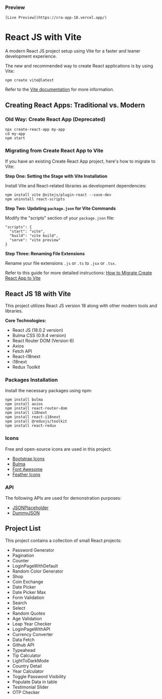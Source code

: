 
### Preview

    [Live Preview](https://cra-app-18.vercel.app/)  
	
# React JS with Vite

A modern React JS project setup using Vite for a faster and leaner development experience.

The new and recommended way to create React applications is by using Vite:

```
npm create vite@latest
```

Refer to the [Vite documentation](https://vite.dev/guide/) for more information.

## Creating React Apps: Traditional vs. Modern

### Old Way: Create React App (Deprecated)

```
npx create-react-app my-app
cd my-app
npm start
```

### Migrating from Create React App to Vite

If you have an existing Create React App project, here's how to migrate to Vite:

**Step One: Setting the Stage with Vite Installation**

Install Vite and React-related libraries as development dependencies:

```
npm install vite @vitejs/plugin-react --save-dev
npm uninstall react-scripts
```

**Step Two: Updating `package.json` for Vite Commands**

Modify the "scripts" section of your `package.json` file:

```
"scripts": {
  "start": "vite",
  "build": "vite build",
  "serve": "vite preview"
}
```

**Step Three: Renaming File Extensions**

Rename your file extensions  `.js` or `.ts` to `.jsx` or `.tsx`.

Refer to this guide for more detailed instructions: [How to Migrate Create React App to Vite](https://coreui.io/blog/how-to-migrate-create-react-app-to-vite/)

## React JS 18 with Vite

This project utilizes React JS version 18 along with other modern tools and libraries.

**Core Technologies:**

*   React JS (18.0.2 version)
*   Bulma CSS (0.9.4 version)
*   React Router DOM (Version 6)
*   Axios
*   Fetch API
*   React-i18next
*   i18next
*   Redux Toolkit


### Packages Installation

Install the necessary packages using npm:

```
npm install bulma
npm install axios
npm install react-router-dom
npm install i18next
npm install react-i18next
npm install @reduxjs/toolkit
npm install react-redux
```

### Icons

Free and open-source icons are used in this project.

*   [Bootstrap Icons](https://icons.getbootstrap.com/)
*   [Bulma](https://bulma.io/)
*   [Font Awesome](https://fontawesome.com)
*   [Feather Icons](https://feathericons.com/)

### API

The following APIs are used for demonstration purposes:

*   [JSONPlaceholder](https://jsonplaceholder.typicode.com/)
*   [DummyJSON](https://dummyjson.com)

## Project List

This project contains a collection of small React projects:

*   Password Generator
*   Pagination
*   Counter
*   LoginPageWithDefault
*   Random Color Generator
*   Shop
*   Coin Exchange
*   Date Picker
*   Date Picker Max
*   Form Validation
*   Search
*   Select
*   Random Quotes
*   Age Validation
*   Leap Year Checker
*   LoginPageWithAPI
*   Currency Converter
*   Data Fetch
*   Github API
*   Typeahead
*   Tip Calculator
*   LightToDarkMode
*   Country Detail
*   Year Calculator
*   Toggle Password Visibility
*   Populate Data in table
*   Testimonial Slider
*   OTP Checker
```
